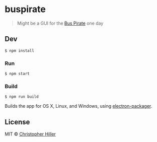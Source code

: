 # buspirate

> Might be a GUI for the [Bus Pirate](http://dangerousprototypes.com/docs/Bus_Pirate) one day


## Dev

```
$ npm install
```

### Run

```
$ npm start
```

### Build

```
$ npm run build
```

Builds the app for OS X, Linux, and Windows, using [electron-packager](https://github.com/maxogden/electron-packager).


## License

MIT © [Christopher Hiller](https://boneskull.com)
